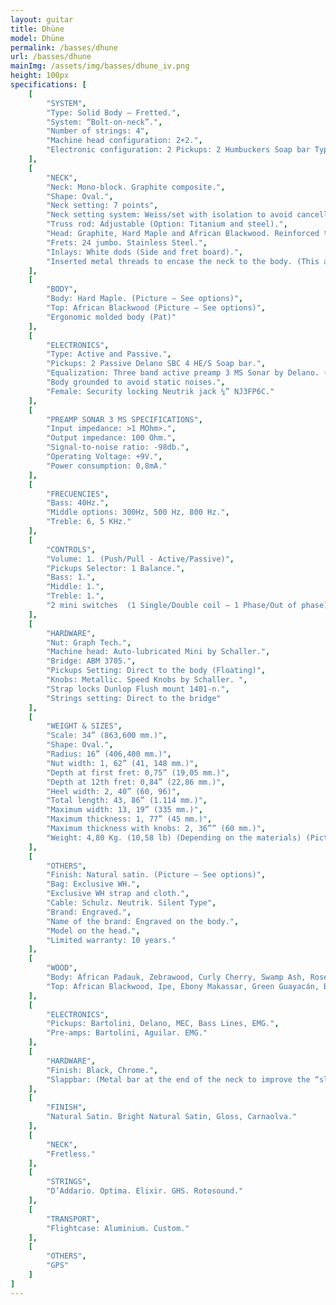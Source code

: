 ```yaml
---
layout: guitar
title: Dhüne
model: Dhüne
permalink: /basses/dhune
url: /basses/dhune
mainImg: /assets/img/basses/dhune_iv.png
height: 100px
specifications: [
    [
        "SYSTEM",
        "Type: Solid Body – Fretted.",
        "System: “Bolt-on-neck”.",
        "Number of strings: 4",
        "Machine head configuration: 2+2.",
        "Electronic configuration: 2 Pickups: 2 Humbuckers Soap bar Type."
    ],    
    [
        "NECK",
        "Neck: Mono-block. Graphite composite.",
        "Shape: Oval.",
        "Neck setting: 7 points",
        "Neck setting system: Weiss/set with isolation to avoid cancellation frequencies (Pat).",
        "Truss rod: Adjustable (Option: Titanium and steel).",
        "Head: Graphite, Hard Maple and African Blackwood. Reinforced to avoid breaks. (Picture - See options)",
        "Frets: 24 jumbo. Stainless Steel.",
        "Inlays: White dods (Side and fret board).",
        "Inserted metal threads to encase the neck to the body. (This allows the disassembling so many times as necessary without damaging the neck)."
    ],
    [
        "BODY",
        "Body: Hard Maple. (Picture – See options)",
        "Top: African Blackwood (Picture – See options)",
        "Ergonomic molded body (Pat)"
    ],
    [
        "ELECTRONICS",
        "Type: Active and Passive.",
        "Pickups: 2 Passive Delano SBC 4 HE/S Soap bar.",
        "Equalization: Three band active preamp 3 MS Sonar by Delano. (Option: Mini-switches to change the middle frequencies).",
        "Body grounded to avoid static noises.",
        "Female: Security locking Neutrik jack ¼” NJ3FP6C."
    ],
    [
        "PREAMP SONAR 3 MS SPECIFICATIONS",
        "Input impedance: >1 MOhm>.",
        "Output impedance: 100 Ohm.",
        "Signal-to-noise ratio: -98db.",
        "Operating Voltage: +9V.",
        "Power consumption: 0,8mA."
    ],
    [
        "FRECUENCIES",
        "Bass: 40Hz.",
        "Middle options: 300Hz, 500 Hz, 800 Hz.",
        "Treble: 6, 5 KHz."
    ],
    [
        "CONTROLS",
        "Volume: 1. (Push/Pull - Active/Passive)",
        "Pickups Selector: 1 Balance.",
        "Bass: 1.",
        "Middle: 1.",
        "Treble: 1.",
        "2 mini switches  (1 Single/Double coil – 1 Phase/Out of phase) (Optional: Micro-switches to change the middle frequencies)."
    ],
    [
        "HARDWARE",
        "Nut: Graph Tech.",
        "Machine head: Auto-lubricated Mini by Schaller.",
        "Bridge: ABM 3705.",
        "Pickups Setting: Direct to the body (Floating)",
        "Knobs: Metallic. Speed Knobs by Schaller. ",
        "Strap locks Dunlop Flush mount 1401-n.",
        "Strings setting: Direct to the bridge"
    ],
    [
        "WEIGHT & SIZES",
        "Scale: 34” (863,600 mm.)",
        "Shape: Oval.",
        "Radius: 16” (406,400 mm.)",
        "Nut width: 1, 62” (41, 148 mm.)",
        "Depth at first fret: 0,75” (19,05 mm.)",
        "Depth at 12th fret: 0,84” (22,86 mm.)",
        "Heel width: 2, 40” (60, 96)",
        "Total length: 43, 86” (1.114 mm.)",
        "Maximum width: 13, 19” (335 mm.)",
        "Maximum thickness: 1, 77” (45 mm.)",
        "Maximum thickness with knobs: 2, 36”” (60 mm.)",
        "Weight: 4,80 Kg. (10,58 lb) (Depending on the materials) (Picture)."
    ],
    [
        "OTHERS",
        "Finish: Natural satin. (Picture – See options)",
        "Bag: Exclusive WH.",
        "Exclusive WH strap and cloth.",
        "Cable: Schulz. Neutrik. Silent Type",
        "Brand: Engraved.",
        "Name of the brand: Engraved on the body.",
        "Model on the head.",
        "Limited warranty: 10 years."
    ],
    [
        "WOOD",
        "Body: African Padauk, Zebrawood, Curly Cherry, Swamp Ash, Rosewood, Mahogany, Ovangkol, Spanish Walnut,Tali American Walnut, Curly maple, Norway Maple, African Tigerwood, Hackberry, Toum,  Wenge, Bubinga, Hard Maple, Flamed Maple, Sapelly.",
        "Top: African Blackwood, Ipe, Ebony Makassar, Green Guayacán, Black Guayacán, Rosewood, Wenge , Tigerwood, Kevazingo, Bubinga, Cocobolo, Bosse, American Walnut, Spanish Walnut, Snakebean. Purple Wood, Curly Maple, Flamed Maple, Amaranth."
    ],
    [
        "ELECTRONICS",
        "Pickups: Bartolini, Delano, MEC, Bass Lines, EMG.",
        "Pre-amps: Bartolini, Aguilar. EMG."
    ],                   
    [
        "HARDWARE",
        "Finish: Black, Chrome.",
        "Slappbar: (Metal bar at the end of the neck to improve the “slap”)."
    ],
    [
        "FINISH",
        "Natural Satin. Bright Natural Satin, Gloss, Carnaolva."
    ],                                                                                                                       
    [
        "NECK",
        "Fretless."
    ],
    [
        "STRINGS",
        "D’Addario. Optima. Elixir. GHS. Rotosound."
    ],                       
    [
        "TRANSPORT",
        "Flightcase: Aluminium. Custom."
    ],                                                    
    [
        "OTHERS",
        "GPS"
    ]
]
---
```

